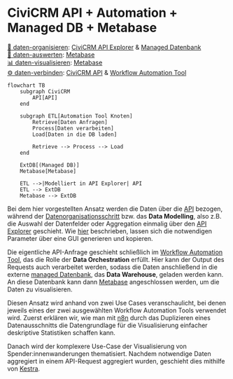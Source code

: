 # CiviCRM API + Automation + Managed DB + Metabase

[💾 daten-organisieren](./../../1-datenlebenszyklus.html#daten-organisieren): [CiviCRM API Explorer](./../../3-tools/1-civicrm_intern/3-civicrm-api.md#api-explorer) & [Managed Datenbank](./../../3-tools/4-managed-datenbank.md)<br>
[🔢 daten-auswerten](./../../1-datenlebenszyklus.html#daten-auswerten): [Metabase](./../../3-tools/bi-tools.md#metabase) <br>
[📊 daten-visualisieren](./../../1-datenlebenszyklus.html#daten-visualisieren): [Metabase](./../../3-tools/bi-tools.md#metabase) <br>
[⚙️ daten-verbinden](./../../1-datenlebenszyklus.html#daten-verbinden): 
[CiviCRM API](./../../3-tools/1-civicrm_intern/3-civicrm-api.md) & [Workflow Automation Tool](../../3-tools/5-workflow-tools.md)

```mermaid
flowchart TB
    subgraph CiviCRM
        API[API]
    end

    subgraph ETL[Automation Tool Knoten]
        Retrieve[Daten Anfragen]
        Process[Daten verarbeiten]
        Load[Daten in die DB laden]

        Retrieve --> Process --> Load
    end

    ExtDB[(Managed DB)]
    Metabase[Metabase]

    ETL -->|Modelliert in API Explorer| API
    ETL --> ExtDB
    Metabase --> ExtDB 

```


Bei dem hier vorgestellten Ansatz werden die Daten über die [API](../../3-tools/1-civicrm_intern/3-civicrm-api.md) bezogen, während der [Datenorganisationsschritt](../../1-datenlebenszyklus.html#daten-organisieren)  bzw. das **Data Modelling**, also z.B. die Auswahl der Datenfelder oder Aggregation einmalig über den [API Explorer](../../3-tools/1-civicrm_intern/3-civicrm-api.html#api-explorer) geschieht. Wie [hier](../../3-tools/1-civicrm_intern/3-civicrm-api.html#api-explorer) beschrieben, lassen sich die notwendigen Parameter über eine GUI generieren und kopieren. 

Die eigentliche API-Anfrage geschieht schließlich im [Workflow Automation Tool](../../3-tools/5-workflow-tools.md), das die Rolle der **Data Orchestration** erfüllt. Hier kann der Output des Requests auch verarbeitet werden, sodass die Daten anschließend in die externe [managed Datenbank](../../3-tools/4-managed-datenbank.md), das **Data Warehouse**, geladen werden kann. An diese Datenbank kann dann [Metabase](../../3-tools/3-bi-tools.md) angeschlossen werden, um die Daten zu visualisieren.

Diesen Ansatz wird anhand von zwei Use Cases veranschaulicht, bei denen jeweils eines der zwei ausgewählten Workflow Automation Tools verwendet wird. Zuerst erklären wir, wie man mit [n8n](../../3-tools/5-workflow-tools.html#n8n) durch das Duplizieren eines Datenausschnitts die Datengrundlage für die Visualisierung einfacher deskriptive Statistiken schaffen kann.

Danach wird der komplexere Use-Case der Visualisierung von Spender:innenwanderungen thematisiert. Nachdem notwendige Daten aggregiert in einem API-Request aggregiert wurden, geschieht dies mithilfe von [Kestra](../../3-tools/5-workflow-tools.html#kestra).

